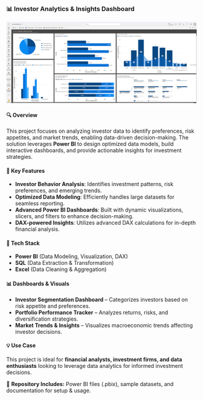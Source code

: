 ### 📊 Investor Analytics & Insights Dashboard  

![Dashboard Preview](https://github.com/Nithishsj23/Investor-Preference-Analysis-Power-BI-project/blob/main/Dashboard-image.png?raw=true)




#### 🔍 Overview  
This project focuses on analyzing investor data to identify preferences, risk appetites, and market trends, enabling data-driven decision-making. The solution leverages **Power BI** to design optimized data models, build interactive dashboards, and provide actionable insights for investment strategies.  

#### 🚀 Key Features  
- **Investor Behavior Analysis**: Identifies investment patterns, risk preferences, and emerging trends.  
- **Optimized Data Modeling**: Efficiently handles large datasets for seamless reporting.  
- **Advanced Power BI Dashboards**: Built with dynamic visualizations, slicers, and filters to enhance decision-making.  
- **DAX-powered Insights**: Utilizes advanced DAX calculations for in-depth financial analysis.  

#### 📁 Tech Stack  
- **Power BI** (Data Modeling, Visualization, DAX)  
- **SQL** (Data Extraction & Transformation)  
- **Excel** (Data Cleaning & Aggregation)  

#### 📊 Dashboards & Visuals  
- **Investor Segmentation Dashboard** – Categorizes investors based on risk appetite and preferences.  
- **Portfolio Performance Tracker** – Analyzes returns, risks, and diversification strategies.  
- **Market Trends & Insights** – Visualizes macroeconomic trends affecting investor decisions.  

#### 💡 Use Case  
This project is ideal for **financial analysts, investment firms, and data enthusiasts** looking to leverage data analytics for informed investment decisions.  

📌 **Repository Includes:** Power BI files (.pbix), sample datasets, and documentation for setup & usage.  
